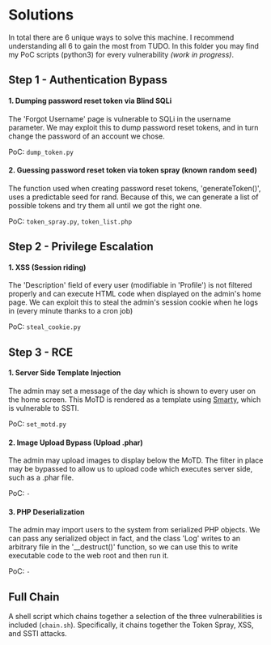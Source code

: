# Solutions
In total there are 6 unique ways to solve this machine. I recommend understanding all 6 to gain the most from TUDO. In this folder you may find my PoC scripts (python3) for every vulnerability *(work in progress)*.

## Step 1 - Authentication Bypass
#### 1. Dumping password reset token via Blind SQLi
The 'Forgot Username' page is vulnerable to SQLi in the username parameter. We may exploit this to dump password reset tokens, and in turn change the password of an account we chose.

PoC: `dump_token.py`

#### 2. Guessing password reset token via token spray (known random seed)
The function used when creating password reset tokens, 'generateToken()', uses a predictable seed for rand. Because of this, we can generate a list of possible tokens and try them all until we got the right one.

PoC: `token_spray.py`, `token_list.php`

## Step 2 - Privilege Escalation
#### 1. XSS (Session riding)
The 'Description' field of every user (modifiable in 'Profile') is not filtered properly and can execute HTML code when displayed on the admin's home page. We can exploit this to steal the admin's session cookie when he logs in (every minute thanks to a cron job)

PoC: `steal_cookie.py`

## Step 3 - RCE
#### 1. Server Side Template Injection
The admin may set a message of the day which is shown to every user on the home screen. This MoTD is rendered as a template using [Smarty](https://www.smarty.net/), which is vulnerable to SSTI.

PoC: `set_motd.py`

#### 2. Image Upload Bypass (Upload .phar)
The admin may upload images to display below the MoTD. The filter in place may be bypassed to allow us to upload code which executes server side, such as a .phar file.

PoC: `-`

#### 3. PHP Deserialization
The admin may import users to the system from serialized PHP objects. We can pass any serialized object in fact, and the class 'Log' writes to an arbitrary file in the '\_\_destruct()' function, so we can use this to write executable code to the web root and then run it.

PoC: `-`

## Full Chain
A shell script which chains together a selection of the three vulnerabilities is included (`chain.sh`). Specifically, it chains together the Token Spray, XSS, and SSTI attacks.
